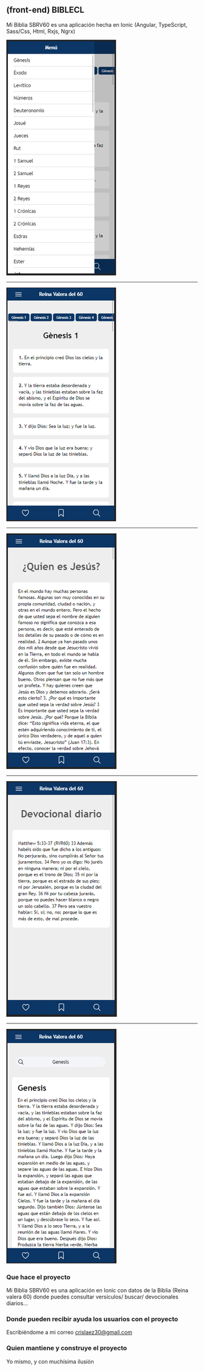 ## (front-end) BIBLECL

Mi Biblia SBRV60 es una aplicación hecha en Ionic (Angular, TypeScript, Sass/Css, Html, Rxjs, Ngrx)

<img src="https://github.com/crislaez/MyBible/blob/master/src/assets/images/foto_proyecto_1.PNG" />
<hr>
<img src="https://github.com/crislaez/MyBible/blob/master/src/assets/images/foto_proyecto_2.PNG" />
<hr>
<img src="https://github.com/crislaez/MyBible/blob/master/src/assets/images/foto_proyecto_3.PNG" />
<hr>
<img src="https://github.com/crislaez/MyBible/blob/master/src/assets/images/foto_proyecto_4.PNG" />
<hr>
<img src="https://github.com/crislaez/MyBible/blob/master/src/assets/images/foto_proyecto_5.PNG" />

### Que hace el proyecto

Mi Biblia SBRV60 es una aplicación en Ionic con datos de la Biblia (Reina valera 60) donde puedes consultar versículos/ buscar/ devocionales diarios...

### Donde pueden recibir ayuda los usuarios con el proyecto

Escribiéndome a mi correo crislaez30@gmail.com

### Quien mantiene y construye el proyecto

Yo mismo, y con muchísima ilusión
